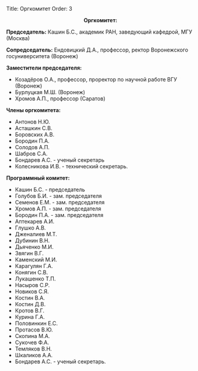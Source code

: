 Title: Оргкомитет
Order: 3

**<center>Оргкомитет:</center>**

**Председатель:** Кашин Б.С., академик РАН, заведующий кафедрой, МГУ (Москва)

**Сопредседатель:** Ендовицкий Д.А., профессор, ректор Воронежского госуниверситета (Воронеж)

**Заместители председателя:**

* Козадёров О.А., профессор, проректор по научной работе ВГУ (Воронеж)
* Бурлуцкая М.Ш. (Воронеж)
* Хромов А.П., профессор (Саратов)

**Члены оргкомитета:**

* Антонов Н.Ю.
* Асташкин С.В.
* Боровских А.В.
* Бородин П.А.
* Солодов А.П.
* Шабров С.А.
* Бондарев А.С. - ученый секретарь
* Колесникова И.В. - технический секретарь.

**Программный комитет:**

* Кашин Б.С. - председатель
* Голубов Б.И. - зам. председателя
* Семенов Е.М. - зам. председателя
* Хромов А.П. - зам. председателя
* Бородин П.А. - зам. председателя
* Аптекарев А.И.
* Глушко А.В.
* Дженалиев М.Т.
* Дубинин В.Н.
* Дьяченко М.И.
* Звягин В.Г.
* Каменский М.И.
* Карагулян Г.А.
* Конягин С.В.
* Лукашенко Т.П.
* Насыров С.Р.
* Новиков С.Я.
* Костин В.А.
* Костин Д.В.
* Кротов В.Г.
* Курина Г.А.
* Половинкин Е.С.
* Протасов В.Ю.
* Скопина М.А.
* Сукочев Ф.А.
* Темляков В.Н.
* Шкаликов А.А.
* Бондарев А.С. - ученый секретарь.
